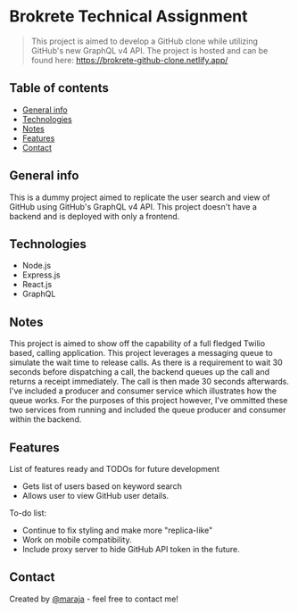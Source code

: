 # Brokrete Technical Assignment
> This project is aimed to develop a GitHub clone while utilizing GitHub's new GraphQL v4 API.
The project is hosted and can be found here: https://brokrete-github-clone.netlify.app/

## Table of contents
* [General info](#general-info)
* [Technologies](#technologies)
* [Notes](#notes)
* [Features](#features)
* [Contact](#contact)

## General info
This is a dummy project aimed to replicate the user search and view of GitHub using GitHub's GraphQL v4 API. This project doesn't have a backend and is deployed with only a frontend.

## Technologies
* Node.js
* Express.js
* React.js
* GraphQL


## Notes
This project is aimed to show off the capability of a full fledged Twilio based, calling application. This project leverages a messaging queue to simulate the wait time to release calls. As there is a requirement to wait 30 seconds before dispatching a call, the backend queues up the call and returns a receipt immediately. The call is then made 30 seconds afterwards. I've included a producer and consumer service which illustrates how the queue works. For the purposes of this project however, I've ommitted these two services from running and included the queue producer and consumer within the backend. 

## Features
List of features ready and TODOs for future development
* Gets list of users based on keyword search
* Allows user to view GitHub user details.

To-do list:
* Continue to fix styling and make more "replica-like"
* Work on mobile compatibility.
* Include proxy server to hide GitHub API token in the future.


## Contact
Created by [@maraja](mailto:amit.maraj@gmail.com) - feel free to contact me!